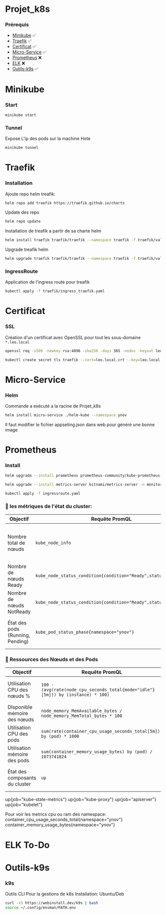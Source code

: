 # Projet_k8s
### Prérequis
 - [Minikube](#)                   :white_check_mark:
 - [Traefik](#Traefik)             :white_check_mark:
 - [Certificat](#Certificat)       :white_check_mark:
 - [Micro-Service](#Micro-Service) :white_check_mark:
 - [Prometheus](#Prometheus)       :x:
 - [ELK](#ELK)                     :x:
 - [Outils-k9s](#Outils-k9s)       :white_check_mark:

# Minikube
### Start
```bash
minikube start
```
### Tunnel
Expose L'ip des pods sur la machine Hote
```bash 
minikube tunnel
```
# Traefik
### Installation
Ajoute repo helm treafik:
```bash
helm repo add traefik https://traefik.github.io/charts
```
Update des repo 
```bash
helm repo update
```
Installation de treafik a partir de sa charte helm
```bash
helm install traefik traefik/traefik --namespace traefik -f traefik/value.yaml
```
Upgrade treafik helm
```bash
helm upgrade traefik traefik/traefik --namespace traefik -f traefik/value.yaml
```
### IngressRoute
Application de l'ingress route pour treafik
```bash
kubectl apply -f traefik/ingress_traefik.yaml
```
# Certificat
### SSL
Création d'un certificat avec OpenSSL pour tout les sous-domaine ``` *.leo.local ```
``` bash
openssl req -x509 -newkey rsa:4096 -sha256 -days 365 -nodes -keyout leo.local.key -out leo.local.crt -subj "/CN=*.leo.local" -addext "subjectAltName=DNS:*.leo.local"
```
```bash
kubectl create secret tls traefik --cert=leo.local.crt --key=leo.local.key --namespace=xxxx
```
# Micro-Service
### Helm
Commande a exécuté a la racine de Projet_k8s
```bash
helm install micro-service ./helm-kube --namespace ynov
```
Il faut modifier le fichier appseting.json dans web pour généré une bonne image
# Prometheus
### Install
```bash
helm upgrade --install prometheus prometheus-community/kube-prometheus-stack --version 69.4.1 -n monitoring -f prometheus_value.yaml
```
```bash
helm upgrade --install metrics-server bitnami/metrics-server -n monitoring -f metrics_server_value.yaml
```
```bash
kubectl apply -f ingressroute.yaml
```
### 🚦 les métriques de l'état du cluster:
| Objectif                          | Requête PromQL                                 | Explication |
|------------------------------------|-----------------------------------------------|-------------|
| Nombre total de nœuds             | `kube_node_info`                        | Affiche le nombre total de nœuds dans le cluster. |
| Nombre de nœuds Ready             | `kube_node_status_condition{condition="Ready",status="true"}` | Compte les nœuds qui sont Ready. |
| Nombre de nœuds NotReady          | `kube_node_status_condition{condition="Ready",status="false"}` | Compte les nœuds non disponibles. |
| État des pods (Running, Pending)  | `kube_pod_status_phase{namespace="ynov"}`                        | Affiche le nombre de pods dans chaque état. |


### 📡 Ressources des Nœuds et des Pods

| Objectif                          | Requête PromQL                                 | Explication |
|------------------------------------|-----------------------------------------------|-------------|
| Utilisation CPU des nœuds %         | `100 - (avg(rate(node_cpu_seconds_total{mode="idle"}[5m])) by (instance) * 100)` | Affiche la consommation CPU de chaque nœud. |
| DIsponible mémoire des nœuds     | `node_memory_MemAvailable_bytes / node_memory_MemTotal_bytes * 100` | Pourcentage de mémoire disponible. |
| Utilisation CPU des pods          | `sum(rate(container_cpu_usage_seconds_total[5m])) by (pod) * 1000` | Consommation CPU par pod. |
| Utilisation mémoire des pods      | `sum(container_memory_usage_bytes) by (pod) / 1073741824` | Consommation mémoire par pod. |
| État des composants du cluster    | `up`                                          | Vérifie si les composants sont UP ou DOWN. |

up{job="kube-state-metrics"}
up{job="kube-proxy"}
up{job="apiserver"}
up{job="kubelet"}

Pour voir les metrics cpu ou ram des namespace:
container_cpu_usage_seconds_total{namespace="ynov"}
container_memory_usage_bytes{namespace="ynov"}


# ELK To-Do
# Outils-k9s
### k9s
Outils CLI Pour la gestions de k8s
Installation: Ubuntu/Deb
```bash
curl -sS https://webinstall.dev/k9s | bash
source ~/.config/envman/PATH.env
```
